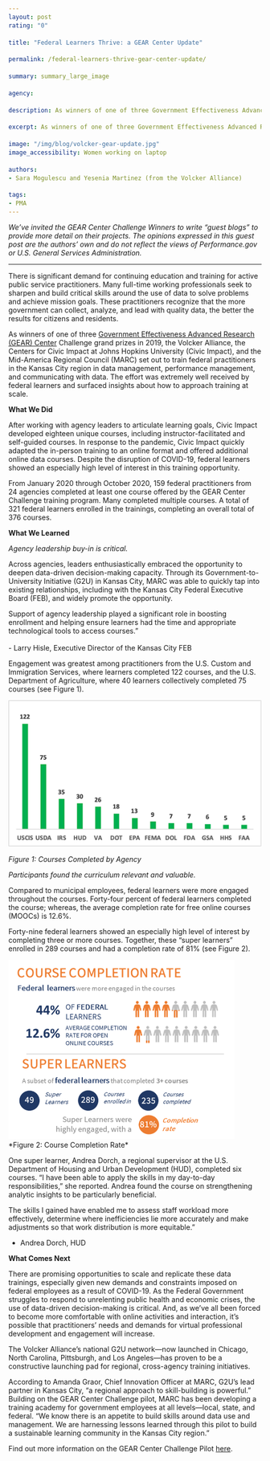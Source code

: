 ```yaml
---
layout: post
rating: "0"

title: "Federal Learners Thrive: a GEAR Center Update"

permalink: /federal-learners-thrive-gear-center-update/

summary: summary_large_image

agency: 

description: As winners of one of three Government Effectiveness Advanced Research (GEAR) Center Challenge grand prizes in 2019, the Volcker Alliance, the Centers for Civic Impact at Johns Hopkins University (Civic Impact), and the Mid-America Regional Council (MARC) set out to train federal practitioners in the Kansas City region in data management, performance management, and communicating with data.

excerpt: As winners of one of three Government Effectiveness Advanced Research (GEAR) Center Challenge grand prizes in 2019, the Volcker Alliance, the Centers for Civic Impact at Johns Hopkins University (Civic Impact), and the Mid-America Regional Council (MARC) set out to train federal practitioners in the Kansas City region in data management, performance management, and communicating with data.

image: "/img/blog/volcker-gear-update.jpg"
image_accessibility: Women working on laptop

authors:
- Sara Mogulescu and Yesenia Martinez (from the Volcker Alliance)

tags:
- PMA
---
```


*We’ve invited the GEAR Center Challenge Winners to write “guest blogs” to provide more detail on their projects. The opinions expressed in this guest post are the authors’ own and do not reflect the views of Performance.gov or U.S. General Services Administration.*

<hr>

There is significant demand for continuing education and training for active public service practitioners. Many full-time working professionals seek to sharpen and build critical skills around the use of data to solve problems and achieve mission goals. These practitioners recognize that the more government can collect, analyze, and lead with quality data, the better the results for citizens and residents.

As winners of one of three [Government Effectiveness Advanced Research (GEAR) Center](https://www.performance.gov/GEARcenter/index.html) Challenge grand prizes in 2019, the Volcker Alliance, the Centers for Civic Impact at Johns Hopkins University (Civic Impact), and the Mid-America Regional Council (MARC) set out to train federal practitioners in the Kansas City region in data management, performance management, and communicating with data. The effort was extremely well received by federal learners and surfaced insights about how to approach training at scale.

**What We Did**

After working with agency leaders to articulate learning goals, Civic Impact developed eighteen unique courses, including instructor-facilitated and self-guided courses. In response to the pandemic, Civic Impact quickly adapted the in-person training to an online format and offered additional online data courses. Despite the disruption of COVID-19, federal learners showed an especially high level of interest in this training opportunity. 

From January 2020 through October 2020, 159 federal practitioners from 24 agencies completed at least one course offered by the GEAR Center Challenge training program. Many completed multiple courses. A total of 321 federal learners enrolled in the trainings, completing an overall total of 376 courses.  

**What We Learned**

*Agency leadership buy-in is critical.* 

Across agencies, leaders enthusiastically embraced the opportunity to deepen data-driven decision-making capacity. Through its Government-to-University Initiative (G2U) in Kansas City, MARC was able to quickly tap into existing relationships, including with the Kansas City Federal Executive Board (FEB), and widely promote the opportunity. 

<div class="testimonial-blockquote">
  <p>Support of agency leadership played a significant role in boosting enrollment and helping ensure learners had the time and appropriate technological tools to access courses.” 
    <br/><br/>
  - Larry Hisle, Executive Director of the Kansas City FEB
  </p>
</div>

Engagement was greatest among practitioners from the U.S. Custom and Immigration Services, where learners completed 122 courses, and the U.S. Department of Agriculture, where 40 learners collectively completed 75 courses (see Figure 1). 

<img src="../img/blog/volcker-figure-1.png">

*Figure 1: Courses Completed by Agency*

*Participants found the curriculum relevant and valuable.*

Compared to municipal employees, federal learners were more engaged throughout the courses. Forty-four percent of federal learners completed the course; whereas, the average completion rate for free online courses (MOOCs) is 12.6%.

Forty-nine federal learners showed an especially high level of interest by completing three or more courses. Together, these “super learners” enrolled in 289 courses and had a completion rate of 81% (see Figure 2).

<img src="../img/blog/volcker-figure-2.png" style="width:450px;">
*Figure 2: Course Completion Rate*

One super learner, Andrea Dorch, a regional supervisor at the U.S. Department of Housing and Urban Development (HUD), completed six courses. “I have been able to apply the skills in my day-to-day responsibilities,” she reported. Andrea found the course on strengthening analytic insights to be particularly beneficial.

<div class="testimonial-blockquote">
  <p>The skills I gained have enabled me to assess staff workload more effectively, determine where inefficiencies lie more accurately and make adjustments so that work distribution is more equitable.” 
    
  - Andrea Dorch, HUD
  </p>
  </div>

**What Comes Next**

There are promising opportunities to scale and replicate these data trainings, especially given new demands and constraints imposed on federal employees as a result of COVID-19. As the Federal Government struggles to respond to unrelenting public health and economic crises, the use of data-driven decision-making is critical. And, as we’ve all been forced to become more comfortable with online activities and interaction, it’s possible that practitioners’ needs and demands for virtual professional development and engagement will increase. 

The Volcker Alliance’s national G2U network—now launched in Chicago, North Carolina, Pittsburgh, and Los Angeles—has proven to be a constructive launching pad for regional, cross-agency training initiatives. 

According to Amanda Graor, Chief Innovation Officer at MARC, G2U’s lead partner in Kansas City, “a regional approach to skill-building is powerful.” Building on the GEAR Center Challenge pilot, MARC has been developing a training academy for government employees at all levels—local, state, and federal. “We know there is an appetite to build skills around data use and management. We are harnessing lessons learned through this pilot to build a sustainable learning community in the Kansas City region.”

Find out more information on the GEAR Center Challenge Pilot [here](https://www.volckeralliance.org/GEAR).


